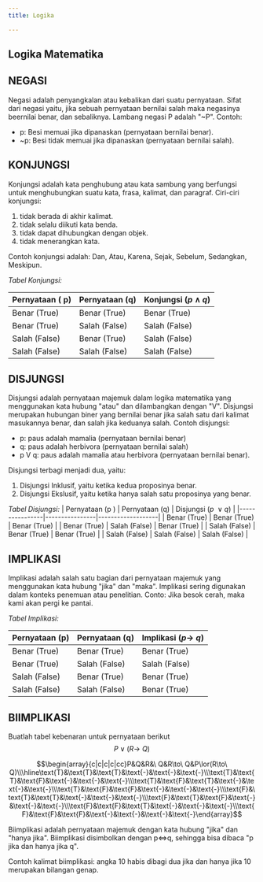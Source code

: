 ```yaml
---
title: Logika

---
```


## Logika Matematika
## NEGASI
Negasi adalah penyangkalan atau kebalikan dari suatu pernyataan.
Sifat dari negasi yaitu, jika sebuah pernyataan bernilai salah maka negasinya beernilai benar, dan sebaliknya. Lambang negasi P adalah "~P".
Contoh:
- p: Besi memuai jika dipanaskan (pernyataan bernilai benar).
- ~p: Besi tidak memuai jika dipanaskan (pernyataan bernilai salah).
## KONJUNGSI
Konjungsi adalah kata penghubung atau kata sambung yang berfungsi untuk menghubungkan suatu kata, frasa, kalimat, dan paragraf.
Ciri-ciri konjungsi:
1. tidak berada di akhir kalimat.
2. tidak selalu diikuti kata benda.
3. tidak dapat dihubungkan dengan objek.
4. tidak menerangkan kata.

Contoh konjungsi adalah: Dan, Atau, Karena, Sejak, Sebelum, Sedangkan, Meskipun.

*Tabel Konjungsi:*

| Pernyataan ( p) | Pernyataan (q) | Konjungsi ($p  \wedge q$)  |
|----------------|----------------|--------------------|
| Benar (True)   | Benar (True)   | Benar (True)       |
| Benar (True)   | Salah (False)  | Salah (False)      |
| Salah (False)  | Benar (True)   | Salah (False)      |
| Salah (False)  | Salah (False)  | Salah (False)      |
## DISJUNGSI
Disjungsi adalah pernyataan majemuk dalam logika matematika yang menggunakan kata hubung "atau" dan dilambangkan dengan "V". Disjungsi merupakan hubungan biner yang bernilai benar jika salah satu dari kalimat masukannya benar, dan salah jika keduanya salah.
Contoh disjungsi:
- p: paus adalah mamalia (pernyataan bernilai benar)
- q: paus adalah herbivora (pernyataan bernilai salah)
- p V q: paus adalah mamalia atau herbivora (pernyataan bernilai benar).

Disjungsi terbagi menjadi dua, yaitu:
1. Disjungsi Inklusif, yaitu ketika kedua proposinya benar.
2. Disjungsi Ekslusif, yaitu ketika hanya salah satu proposinya yang benar.

_Tabel Disjungsi:_
| Pernyataan (p ) | Pernyataan (q) | Disjungsi ($p\ \vee q$) |
|----------------|----------------|-------------------|
| Benar (True)   | Benar (True)   | Benar (True)      |
| Benar (True)   | Salah (False)  | Benar (True)      |
| Salah (False)  | Benar (True)   | Benar (True)      |
| Salah (False)  | Salah (False)  | Salah (False)     |


## IMPLIKASI
Implikasi adalah salah satu bagian dari pernyataan majemuk yang menggunakan kata hubung "jika" dan "maka". Implikasi sering digunakan dalam konteks penemuan atau penelitian.
Conto: Jika besok cerah, maka kami akan pergi ke pantai.

*Tabel Implikasi:*

| Pernyataan (p) | Pernyataan (q) | Implikasi ($p \to\ q$) |
|----------------|----------------|-------------------|
| Benar (True)   | Benar (True)   | Benar (True)      |
| Benar (True)   | Salah (False)  | Salah (False)     |
| Salah (False)  | Benar (True)   | Benar (True)      |
| Salah (False)  | Salah (False)  | Benar (True)      |
## BIIMPLIKASI 
Buatlah tabel kebenaran untuk pernyataan berikut $$P\lor(R\to\ Q)$$

$$\begin{array}{c|c|c|c|cc}P&Q&R&\ Q&R\to\ Q&P\lor(R\to\ Q)\\\hline\text{Т}&\text{Т}&\text{Т}&\text{-}&\text{-}&\text{-}\\\text{Т}&\text{Т}&\text{F}&\text{-}&\text{-}&\text{-}\\\text{T}&\text{F}&\text{T}&\text{-}&\text{-}&\text{-}\\\text{T}&\text{F}&\text{F}&\text{-}&\text{-}&\text{-}\\\text{F}&\text{T}&\text{T}&\text{-}&\text{-}&\text{-}\\\text{F}&\text{T}&\text{F}&\text{-}&\text{-}&\text{-}\\\text{F}&\text{F}&\text{T}&\text{-}&\text{-}&\text{-}\\\text{F}&\text{F}&\text{F}&\text{-}&\text{-}&\text{-}&\text{-}\end{array}$$

Biimplikasi adalah pernyataan majemuk dengan kata hubung "jika" dan "hanya jika". Biimplikasi disimbolkan dengan p<=>q, sehingga bisa dibaca "p jika dan hanya jika q".

Contoh kalimat biimplikasi: angka 10 habis dibagi dua jika dan hanya jika 10 merupakan bilangan genap. 